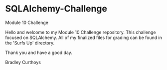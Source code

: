 # SQLAlchemy-Challenge
Module 10 Challenge

  Hello and welcome to my Module 10 Challenge repository. This challenge focused on SQLAlchemy. All of my finalized files for grading can be found in the 'Surfs Up' directory. 

  Thank you and have a good day.

  Bradley Curthoys
